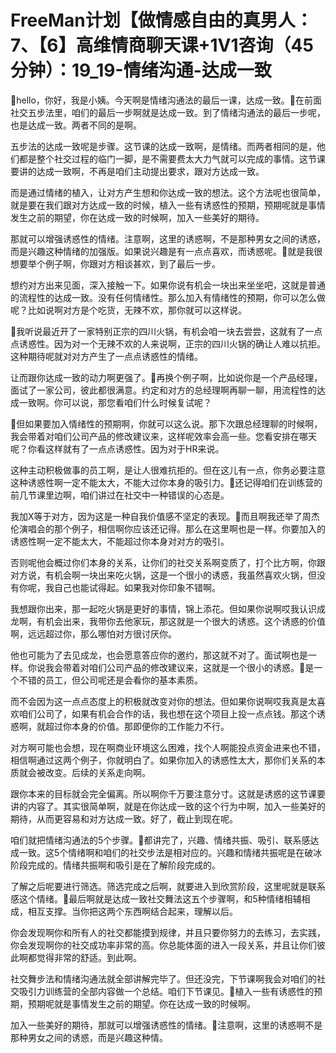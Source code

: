 # FreeMan计划【做情感自由的真男人：7、【6】高维情商聊天课+1V1咨询（45分钟）：19_19-情绪沟通-达成一致

🎼hello，你好，我是小姨。今天啊是情绪沟通法的最后一课，达成一致。🎼在前面社交五步法里，咱们的最后一步啊就是达成一致。到了情绪沟通法的最后一步呢，也是达成一致。两者不同的是啊。

五步法的达成一致呢是步骤。这节课的达成一致啊，是情绪。而两者相同的是，他们都是整个社交过程的临门一脚，是不需要费太大力气就可以完成的事情。这节课要讲的达成一致啊，不再是咱们主动提出要求，跟对方达成一致。

而是通过情绪的植入，让对方产生想和你达成一致的想法。这个方法呢也很简单，就是要在我们跟对方达成一致的时候，植入一些有诱惑性的预期，预期呢就是事情发生之前的期望，你在达成一致的时候啊，加入一些美好的期待。

那就可以增强诱惑性的情绪。注意啊，这里的诱惑啊，不是那种男女之间的诱惑，而是兴趣这种情绪的加强版。如果说兴趣是有一点点喜欢，而诱惑呢。🎼就是我很想要举个例子啊，你跟对方相谈甚欢，到了最后一步。

想约对方出来见面，深入接触一下。如果你说有机会一块出来坐坐吧，这就是普通的流程性的达成一致。没有任何情绪性。那么加入有情绪性的预期，你可以怎么做呢？比如说啊对方是个吃货，无辣不欢，那你就可以这样说。

🎼我听说最近开了一家特别正宗的四川火锅，有机会咱一块去尝尝，这就有了一点点诱惑性。因为对一个无辣不欢的人来说啊，正宗的四川火锅的确让人难以抗拒。这种期待呢就对对方产生了一点点诱惑性的情绪。

让而跟你达成一致的动力啊更强了。🎼再换个例子啊，比如说你是一个产品经理，面试了一家公司，彼此都很满意。约定和对方的总经理啊再聊一聊，用流程性的达成一致啊。你可以说，那您看咱们什么时候复试呢？

🎼但如果要加入情绪性的预期啊，你就可以这么说。那下次跟总经理聊的时候啊，我会带着对咱们公司产品的修改建议来，这样呢效率会高一些。您看安排在哪天呢？你看这样就有了一点点诱惑性。因为对于HR来说。

这种主动积极做事的员工啊，是让人很难抗拒的。但在这儿有一点，你务必要注意这种诱惑性啊一定不能太大，不能大过你本身的吸引力。🎼还记得咱们在训练营的前几节课里边啊，咱们讲过在社交中一种错误的心态是。

我加X等于对方，因为这是一种自我价值感不坚定的表现。🎼而且啊我还举了周杰伦演唱会的那个例子，相信啊你应该还记得。那么在这里啊也是一样。你要加入的诱惑性啊一定不能太大，不能超过你本身对对方的吸引。

否则呢他会概过你们本身的关系，让你们的社交关系啊变质了，打个比方啊，你跟对方说，有机会啊一块出来吃火锅，这是一个很小的诱惑，我虽然喜欢火锅，但没有你呢，我自己也能试得起。如果我对你印象不错啊。

我想跟你出来，那一起吃火锅是更好的事情，锦上添花。但如果你说啊哎我认识成龙啊，有机会出来，我带你去他家玩，那这就是一个很大的诱惑。这个诱惑的价值啊，远远超过你，那么哪怕对方很讨厌你。

他也可能为了去见成龙，也会愿意答应你的邀约，那这就不对了。面试啊也是一样。你说我会带着对咱们公司产品的修改建议来，这就是一个很小的诱惑。🎼是一个不错的员工，但公司呢还是会看你的基本素质。

而不会因为这一点点态度上的积极就改变对你的想法。但如果你说啊哎我真是太喜欢咱们公司了，如果有机会合作的话，我也想在这个项目上投一点点钱。那这个诱惑啊，就超过你本身的价值。那即便你的工作能力不行。

对方啊可能也会想，现在啊商业环境这么困难，找个人啊能投点资金进来也不错，相信啊通过这两个例子，你就明白了。如果你加入的诱惑性太大，那你们关系的本质就会被改变。后续的关系走向啊。

跟你本来的目标就会完全偏离。所以啊你千万要注意分寸。这就是诱惑的这节课要讲的内容了。其实很简单啊，就是在你达成一致的这个行为中啊，加入一些美好的期待，从而更容易和对方达成一致。好了，截止到现在呢。

咱们就把情绪沟通法的5个步骤。🎼都讲完了，兴趣、情绪共振、吸引、联系感达成一致。这5个情绪啊和咱们的社交步法是相对应的。兴趣和情绪共振呢是在破冰阶段完成的。情绪共振啊和吸引是在了解阶段完成的。

了解之后呢要进行筛选。筛选完成之后啊，就要进入到欣赏阶段，这里呢就是联系感这个情绪。🎼最后啊就是达成一致社交舞法这五个步骤啊，和5种情绪相辅相成，相互支撑。当你把这两个东西啊结合起来，理解以后。

你会发现啊你和所有人的社交都能摸到规律，并且只要你努力的去练习，去实践，你会发现啊你的社交成功率非常的高。你总能体面的进入一段关系，并且让你们彼此啊都觉得非常的舒适。到此啊。

社交舞步法和情绪沟通法就全部讲解完毕了。但还没完，下节课啊我会对咱们的社交吸引力训练营的全部内容做一个总结。咱们下节课见。🎼植入一些有诱惑性的预期，预期呢就是事情发生之前的期望。你在达成一致的时候啊。

加入一些美好的期待，那就可以增强诱惑性的情绪。🎼注意啊，这里的诱惑啊不是那种男女之间的诱惑，而是兴趣这种情。

